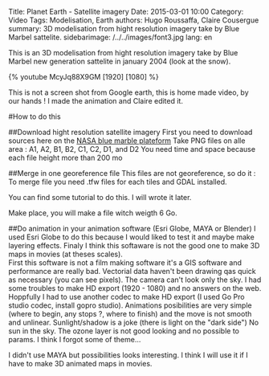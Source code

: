 Title: Planet Earth - Satellite imagery 
Date: 2015-03-01 10:00
Category: Video
Tags: Modelisation, Earth
authors: Hugo Roussaffa, Claire Cousergue
summary: 3D modelisation from hight resolution imagery take by Blue Marbel sattelite. 
sidebarimage: /../../images/font3.jpg
lang: en

This is an 3D modelisation from hight resolution imagery take by Blue Marbel new generation sattelite in january 2004 (look at the snow).


{% youtube McyJq88X9GM [1920] [1080] %}

This is not a screen shot from Google earth, this is home made video, by our hands ! 
I made the animation and Claire edited it.

#How to do this

##Download hight resolution satellite imagery
First you need to download sources here on the [NASA blue marble plateform](http://visibleearth.nasa.gov/view.php?id=73580)
Take PNG files on alle area : A1, A2, B1, B2, C1, C2, D1, and D2
You need time and space because each file height more than 200 mo

##Merge in one georeference file
This files are not georeference, so do it :
To merge file you need .tfw files for each tiles and GDAL installed.

You can find some tutorial to do this. I will wrote it later.

Make place, you will make a file witch weigth 6 Go.

##Do animation in your animation software (Esri Globe, MAYA or Blender)
I used Esri Globe to do this because I would liked to test it and maybe make layering effects.
Finaly I think this softaware is not the good one to make 3D maps in movies (at theses scales).  
First this software is not a film making software it's a GIS software and performance are really bad.
Vectorial data haven't been drawing qas quick as necessary (you can see pixels).
The camera can't look only the sky.
I had some troubles to make HD export (1920 - 1080) and no answers on the web. Hoppfully I had to use another codec to make HD export (I used Go Pro studio codec, install gopro studio).
Animations posibilities are very simple (where to begin, any stops ?, where to finish) and the move is not smooth and unlinear.
Sunlight/shadow is a joke (there is light on the "dark side")
No sun in the sky. 
The ozone layer is not good looking and no possible to params.
I think I forgot some of theme... 

I didn't use MAYA but possibilities looks interesting. I think I will use it if I have to make 3D animated maps in movies.